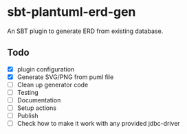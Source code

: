 # sbt-plantuml-erd-gen

An SBT plugin to generate ERD from existing database.

## Todo

- [X] plugin configuration
- [X] Generate SVG/PNG from puml file
- [ ] Clean up generator code
- [ ] Testing
- [ ] Documentation
- [ ] Setup actions
- [ ] Publish
- [ ] Check how to make it work with any provided jdbc-driver
